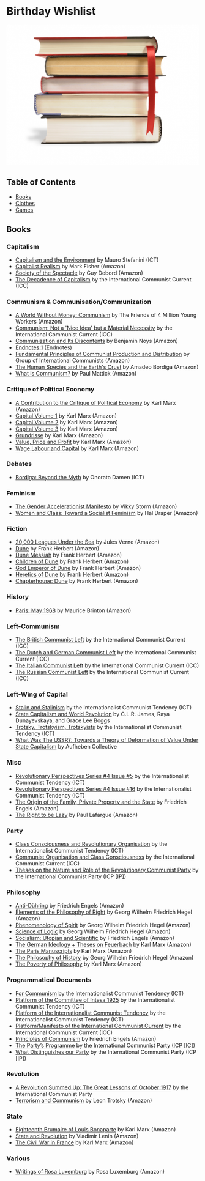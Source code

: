 # Birthday Wishlist

![a stack of books](books.png)

## Table of Contents

* [Books](#books)
* [Clothes](#clothes)
* [Games](#games)

## Books

### Capitalism

* [Capitalism and the Environment](http://www.leftcom.org/en/store) by Mauro Stefanini (ICT)
* [Capitalist Realism](https://www.amazon.ca/dp/1846943175/) by Mark Fisher (Amazon)
* [Society of the Spectacle](https://www.amazon.ca/Society-Spectacle-2-Radical-Reprint/dp/5841295055/) by Guy Debord (Amazon)
* [The Decadence of Capitalism](https://en.internationalism.org/pamphlets) by the International Communist Current (ICC)

### Communism & Communisation/Communization

* [A World Without Money: Communism](https://www.amazon.ca/dp/0422915068/) by The Friends of 4 Million Young Workers (Amazon)
* [Communism: Not a 'Nice Idea' but a Material Necessity](https://en.internationalism.org/pamphlets) by the International Communist Current (ICC)
* [Communization and Its Discontents](https://www.amazon.ca/Communization-Its-Discontents-Contestation-Contemporary/dp/157027231X/) by Benjamin Noys (Amazon)
* [Endnotes 1](https://endnotes.org.uk/issues) (Endnotes)
* [Fundamental Principles of Communist Production and Distribution](https://www.amazon.ca/gp/aw/d/B0851LZZ17/) by Group of International Communists (Amazon)
* [The Human Species and the Earth's Crust](https://www.amazon.ca/Human-Species-Earths-Crust-13/dp/5684164749/) by Amadeo Bordiga (Amazon)
* [What is Communism?](https://www.amazon.ca/dp/2343445133/) by Paul Mattick (Amazon)

### Critique of Political Economy

* [A Contribution to the Critique of Political Economy](https://www.amazon.ca/dp/9389821940/) by Karl Marx (Amazon)
* [Capital Volume 1](https://www.amazon.ca/Capital-1-Critique-Political-Economy/dp/0140445684/) by Karl Marx (Amazon)
* [Capital Volume 2](https://www.amazon.ca/Capital-2-Critique-Political-Economy/dp/0140445692/) by Karl Marx (Amazon)
* [Capital Volume 3](https://www.amazon.ca/dp/0140445706/) by Karl Marx (Amazon)
* [Grundrisse](https://www.amazon.ca/dp/0140445757/) by Karl Marx (Amazon)
* [Value, Price and Profit](https://www.amazon.ca/Value-Price-Profit-Classic-Reprint/dp/B008NU3ODY/) by Karl Marx (Amazon)
* [Wage Labour and Capital](https://www.amazon.ca/Wage-Labor-Capital-Karl-Marx/dp/1978461232/) by Karl Marx (Amazon)

### Debates

* [Bordiga: Beyond the Myth](http://www.leftcom.org/en/store) by Onorato Damen (ICT)

### Feminism

* [The Gender Accelerationist Manifesto](https://www.amazon.ca/Gender-Accelerationist-Manifesto-Vikky-Storm/dp/1095167626) by Vikky Storm (Amazon)
* [Women and Class: Toward a Socialist Feminism](https://www.amazon.ca/Women-Class-Toward-Socialist-Feminism/dp/1460998324) by Hal Draper (Amazon)

### Fiction

* [20,000 Leagues Under the Sea](https://www.amazon.ca/Twenty-Thousand-Leagues-Readers-Library-Classics/dp/1954839111/) by Jules Verne (Amazon)
* [Dune](https://www.amazon.ca/dp/0441172717/) by Frank Herbert (Amazon)
* [Dune Messiah](https://www.amazon.ca/dp/0593098234/) by Frank Herbert (Amazon)
* [Children of Dune](https://www.amazon.ca/dp/0593098242/) by Frank Herbert (Amazon)
* [God Emperor of Dune](https://www.amazon.ca/dp/0593098250/) by Frank Herbert (Amazon)
* [Heretics of Dune](https://www.amazon.ca/dp/0593098269/) by Frank Herbert (Amazon)
* [Chapterhouse: Dune](https://www.amazon.ca/dp/0593098277/) by Frank Herbert (Amazon)

### History

* [Paris: May 1968](https://www.amazon.ca/dp/9132180195/) by Maurice Brinton (Amazon)

### Left-Communism

* [The British Communist Left](https://en.internationalism.org/pamphlets) by the International Communist Current (ICC)
* [The Dutch and German Communist Left](https://en.internationalism.org/pamphlets) by the International Communist Current (ICC)
* [The Italian Communist Left](https://en.internationalism.org/pamphlets) by the International Communist Current (ICC)
* [The Russian Communist Left](https://en.internationalism.org/pamphlets) by the International Communist Current (ICC)

### Left-Wing of Capital

* [Stalin and Stalinism](http://www.leftcom.org/en/store) by the Internationalist Communist Tendency (ICT)
* [State Capitalism and World Revolution](https://www.amazon.ca/dp/1604860928/) by C.L.R. James, Raya Dunayevskaya, and Grace Lee Boggs
* [Trotsky, Trotskyism, Trotskyists](http://www.leftcom.org/en/store) by the Internationalist Communist Tendency (ICT)
* [What Was The USSR?: Towards a Theory of Deformation of Value Under State Capitalism](https://www.amazon.ca/dp/5707440275/) by Aufheben Collective

### Misc

* [Revolutionary Perspectives Series #4 Issue #5](http://www.leftcom.org/en/store) by the Internationalist Communist Tendency (ICT)
* [Revolutionary Perspectives Series #4 Issue #16](http://www.leftcom.org/en/store) by the Internationalist Communist Tendency (ICT)
* [The Origin of the Family, Private Property and the State](https://www.amazon.ca/dp/1978455127/) by Friedrich Engels (Amazon)
* [The Right to be Lazy](https://www.amazon.ca/Right-Be-Lazy-Radical-Reprint/dp/0288974662/) by Paul Lafargue (Amazon)

### Party

* [Class Consciousness and Revolutionary Organisation](http://www.leftcom.org/en/store) by the Internationalist Communist Tendency (ICT)
* [Communist Organisation and Class Consciousness](https://en.internationalism.org/pamphlets) by the International Communist Current (ICC)
* [Theses on the Nature and Role of the Revolutionary Communist Party](https://www.international-communist-party.org/EnglishPublications.htm) by the International Communist Party (ICP [IP])

### Philosophy

* [Anti-Dühring](https://www.amazon.ca/Anti-D%C3%BChring-Friedrich-Engels/dp/1661533663/) by Friedrich Engels (Amazon)
* [Elements of the Philosophy of Right](https://www.amazon.ca/Hegel-Philosophy-Georg-Wilhelm-Fredrich/dp/0521348889/) by Georg Wilhelm Friedrich Hegel (Amazon)
* [Phenomenology of Spirit](https://www.amazon.ca/Phenomenology-Spirit-G-W-Hegel/dp/0198245971/) by Georg Wilhelm Friedrich Hegel (Amazon)
* [Science of Logic](https://www.amazon.ca/Science-Logic-Georg-Hegel/dp/1542519918/) by Georg Wilhelm Friedrich Hegel (Amazon)
* [Socialism: Utopian and Scientific](https://www.amazon.ca/Socialism-Utopian-Scientific-Frederick-Engels/dp/1514132230/) by Friedrich Engels (Amazon)
* [The German Ideology + Theses on Feuerbach](https://www.amazon.ca/German-Ideology-Including-Thesis-Feuerbach/dp/1573922587/) by Karl Marx (Amazon)
* [The Paris Manuscripts](https://www.amazon.ca/Economic-Philosophic-Manuscripts-1844-Karl/dp/0486455610/) by Karl Marx (Amazon)
* [The Philosophy of History](https://www.amazon.ca/Philosophy-History-G-W-F-Hegel/dp/0879756314/) by Georg Wilhelm Friedrich Hegel (Amazon)
* [The Poverty of Philosophy](https://www.amazon.ca/Poverty-Philosophy-Classic-Reprint/dp/1451015178/) by Karl Marx (Amazon)

### Programmatical Documents

* [For Communism](http://www.leftcom.org/en/store) by the Internationalist Communist Tendency (ICT)
* [Platform of the Committee of Intesa 1925](http://www.leftcom.org/en/store) by the Internationalist Communist Tendency (ICT)
* [Platform of the Internationalist Communist Tendency](http://www.leftcom.org/en/store) by the Internationalist Communist Tendency (ICT)
* [Platform/Manifesto of the International Communist Current](https://en.internationalism.org/pamphlets) by the International Communist Current (ICC)
* [Principles of Communism](https://www.amazon.ca/dp/9977090025/) by Friedrich Engels (Amazon)
* [The Party’s Programme](http://www.pcint.org/17_CatEdProg/Catalogue.htm#IN_ENGLISH) by the International Communist Party (ICP [IC])
* [What Distinguishes our Party](https://www.international-communist-party.org/EnglishPublications.htm) by the International Communist Party (ICP [IP])

### Revolution

* [A Revolution Summed Up: The Great Lessons of October 1917](https://www.amazon.ca/dp/B08DSTHLLF/) by the International Communist Party
* [Terrorism and Communism](https://www.amazon.ca/Terrorism-Communism-Reply-Karl-Kautsky/dp/1786633434/) by Leon Trotsky (Amazon)

### State

* [Eighteenth Brumaire of Louis Bonaparte](https://www.amazon.ca/Eighteenth-Brumaire-Louis-Bonaparte/dp/1522064885/) by Karl Marx (Amazon)
* [State and Revolution](https://www.amazon.ca/dp/1795754613/) by Vladimir Lenin (Amazon)
* [The Civil War in France](https://www.amazon.ca/dp/1614276048/) by Karl Marx (Amazon)


### Various

* [Writings of Rosa Luxemburg](https://www.amazon.ca/Writings-Rosa-Luxemburg-Revolution-National/dp/1934941913/) by Rosa Luxemburg (Amazon)